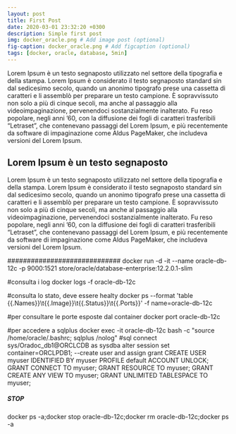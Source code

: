 ```yaml
---
layout: post
title: First Post
date: 2020-03-01 23:32:20 +0300
description: Simple first post
img: docker_oracle.png # Add image post (optional)
fig-caption: docker_oracle.png # Add figcaption (optional)
tags: [docker, oracle, database, 5min]
---
```

Lorem Ipsum è un testo segnaposto utilizzato nel settore della tipografia e della stampa. Lorem Ipsum è considerato il testo segnaposto standard sin dal sedicesimo secolo, quando un anonimo tipografo prese una cassetta di caratteri e li assemblò per preparare un testo campione. È sopravvissuto non solo a più di cinque secoli, ma anche al passaggio alla videoimpaginazione, pervenendoci sostanzialmente inalterato. Fu reso popolare, negli anni ’60, con la diffusione dei fogli di caratteri trasferibili “Letraset”, che contenevano passaggi del Lorem Ipsum, e più recentemente da software di impaginazione come Aldus PageMaker, che includeva versioni del Lorem Ipsum.

## Lorem Ipsum è un testo segnaposto
Lorem Ipsum è un testo segnaposto utilizzato nel settore della tipografia e della stampa. Lorem Ipsum è considerato il testo segnaposto standard sin dal sedicesimo secolo, quando un anonimo tipografo prese una cassetta di caratteri e li assemblò per preparare un testo campione. È sopravvissuto non solo a più di cinque secoli, ma anche al passaggio alla videoimpaginazione, pervenendoci sostanzialmente inalterato. Fu reso popolare, negli anni ’60, con la diffusione dei fogli di caratteri trasferibili “Letraset”, che contenevano passaggi del Lorem Ipsum, e più recentemente da software di impaginazione come Aldus PageMaker, che includeva versioni del Lorem Ipsum.

#############################
docker run -d -it --name oracle-db-12c -p 9000:1521 store/oracle/database-enterprise:12.2.0.1-slim

#consulta i log
docker logs -f oracle-db-12c

#consulta lo stato, deve essere healty
docker ps --format 'table {{.Names}}\t{{.Image}}\t{{.Status}}\t{{.Ports}}' -f name=oracle-db-12c

#per consultare le porte esposte dal container
docker port oracle-db-12c

#per accedere a sqlplus
docker exec -it oracle-db-12c bash -c "source /home/oracle/.bashrc; sqlplus /nolog"
#sql
connect sys/Oradoc_db1@ORCLCDB as sysdba
alter session set container=ORCLPDB1;
--create user and assign grant
CREATE USER myuser IDENTIFIED BY myuser
    PROFILE default
    ACCOUNT UNLOCK;
GRANT CONNECT TO myuser;
GRANT RESOURCE TO myuser;
GRANT CREATE ANY VIEW TO myuser;
GRANT UNLIMITED TABLESPACE TO myuser;


##### STOP
docker ps -a;docker stop oracle-db-12c;docker rm oracle-db-12c;docker ps -a
